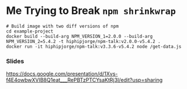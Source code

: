 # Me Trying to Break `npm shrinkwrap`

```
# Build image with two diff versions of npm
cd example-project
docker build --build-arg NPM_VERSION_1=2.0.0 --build-arg NPM_VERSION_2=5.4.2 -t hiphipjorge/npm-talk:v2.0.0-v5.4.2 .
docker run -it hiphipjorge/npm-talk:v3.3.6-v5.4.2 node /get-data.js
```

### Slides

https://docs.google.com/presentation/d/1Xvs-f4E4owbwXVIB8Q1eat___RePBTzPTCYsaKtRj3I/edit?usp=sharing
